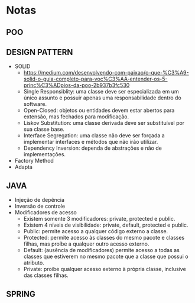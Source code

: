 # Notas

## POO
## DESIGN PATTERN
 - SOLID
    - https://medium.com/desenvolvendo-com-paixao/o-que-%C3%A9-solid-o-guia-completo-para-voc%C3%AA-entender-os-5-princ%C3%ADpios-da-poo-2b937b3fc530 
    - Single Responsiblity:  uma classe deve ser especializada em um único assunto e possuir apenas uma responsabilidade dentro do software.
    - Open-Closed: objetos ou entidades devem estar abertos para extensão, mas fechados para modificação.
    - Liskov Substitution: uma classe derivada deve ser substituível por sua classe base.
    - Interface Segregation: uma classe não deve ser forçada a implementar interfaces e métodos que não irão utilizar.
    - Dependency Inversion: dependa de abstrações e não de implementações.
 - Factory Method
 - Adapta

## JAVA
 - Injeção de depência
 - Inversão de controle
 - Modificadores de acesso
    - Existem somente 3 modificadores: private, protected e public.
    - Existem 4 níveis de visibilidade: private, default, protected e public.
    - Public: permite acesso a qualquer código externo a classe.
    - Protected: permite acesso às classes do mesmo pacote e classes filhas, mas proíbe a qualquer outro acesso externo.
    - Default: (ausência de modificadores) permite acesso a todas as classes que estiverem no mesmo pacote que a classe que possui o atributo.
    - Private: proíbe qualquer acesso externo à própria classe, inclusive das classes filhas.

## SPRING
